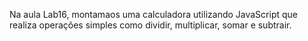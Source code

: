 Na aula Lab16, montamaos uma calculadora utilizando JavaScript 
que realiza operações simples como dividir, multiplicar, somar e subtrair.
